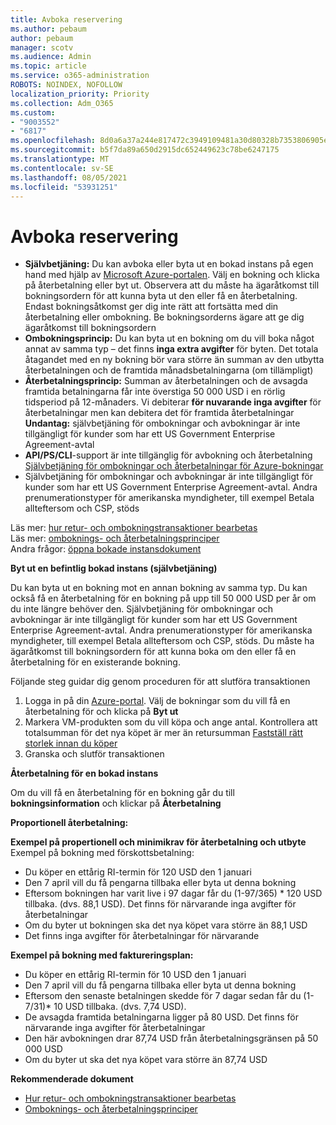 ```yaml
---
title: Avboka reservering
ms.author: pebaum
author: pebaum
manager: scotv
ms.audience: Admin
ms.topic: article
ms.service: o365-administration
ROBOTS: NOINDEX, NOFOLLOW
localization_priority: Priority
ms.collection: Adm_O365
ms.custom:
- "9003552"
- "6817"
ms.openlocfilehash: 8d0a6a37a244e817472c3949109481a30d80328b7353806905e05c547e196ea0
ms.sourcegitcommit: b5f7da89a650d2915dc652449623c78be6247175
ms.translationtype: MT
ms.contentlocale: sv-SE
ms.lasthandoff: 08/05/2021
ms.locfileid: "53931251"
---
```

# <a name="cancelling-reservation"></a>Avboka reservering

- **Självbetjäning:** Du kan avboka eller byta ut en bokad instans på egen hand med hjälp av [Microsoft Azure-portalen](https://portal.azure.com/#blade/Microsoft_Azure_Reservations/ReservationsBrowseBlade). Välj en bokning och klicka på återbetalning eller byt ut. Observera att du måste ha ägaråtkomst till bokningsordern för att kunna byta ut den eller få en återbetalning. Endast bokningsåtkomst ger dig inte rätt att fortsätta med din återbetalning eller ombokning. Be bokningsorderns ägare att ge dig ägaråtkomst till bokningsordern
- **Ombokningsprincip:** Du kan byta ut en bokning om du vill boka något annat av samma typ – det finns **inga extra avgifter** för byten. Det totala åtagandet med en ny bokning bör vara större än summan av den utbytta återbetalningen och de framtida månadsbetalningarna (om tillämpligt)
- **Återbetalningsprincip:** Summan av återbetalningen och de avsagda framtida betalningarna får inte överstiga 50 000 USD i en rörlig tidsperiod på 12-månaders. Vi debiterar **för nuvarande inga avgifter** för återbetalningar men kan debitera det för framtida återbetalningar  
    **Undantag:** självbetjäning för ombokningar och avbokningar är inte tillgängligt för kunder som har ett US Government Enterprise Agreement-avtal
- **API/PS/CLI**-support är inte tillgänglig för avbokning och återbetalning [Självbetjäning för ombokningar och återbetalningar för Azure-bokningar](https://docs.microsoft.com/azure/cost-management-billing/reservations/exchange-and-refund-azure-reservations?WT.mc_id=Portal-Microsoft_Azure_Support)
- Självbetjäning för ombokningar och avbokningar är inte tillgängligt för kunder som har ett US Government Enterprise Agreement-avtal. Andra prenumerationstyper för amerikanska myndigheter, till exempel Betala allteftersom och CSP, stöds

Läs mer: [hur retur- och ombokningstransaktioner bearbetas](https://docs.microsoft.com/azure/billing/billing-azure-reservations-self-service-exchange-and-refund?WT.mc_id=Portal-Microsoft_Azure_Support#how-return-and-exchange-transactions-are-processed)  
Läs mer: [omboknings- och återbetalningsprinciper](https://docs.microsoft.com/azure/billing/billing-azure-reservations-self-service-exchange-and-refund?WT.mc_id=Portal-Microsoft_Azure_Support#exchange-policies)  
Andra frågor: [öppna bokade instansdokument](https://docs.microsoft.com/azure/billing/billing-save-compute-costs-reservations?WT.mc_id=Portal-Microsoft_Azure_Support)

**Byt ut en befintlig bokad instans (självbetjäning)**

Du kan byta ut en bokning mot en annan bokning av samma typ. Du kan också få en återbetalning för en bokning på upp till 50 000 USD per år om du inte längre behöver den. Självbetjäning för ombokningar och avbokningar är inte tillgängligt för kunder som har ett US Government Enterprise Agreement-avtal. Andra prenumerationstyper för amerikanska myndigheter, till exempel Betala allteftersom och CSP, stöds. Du måste ha ägaråtkomst till bokningsordern för att kunna boka om den eller få en återbetalning för en existerande bokning.

Följande steg guidar dig genom proceduren för att slutföra transaktionen

1. Logga in på din [Azure-portal](https://portal.azure.com/#blade/Microsoft_Azure_Reservations/ReservationsBrowseBlade). Välj de bokningar som du vill få en återbetalning för och klicka på **Byt ut**
2. Markera VM-produkten som du vill köpa och ange antal. Kontrollera att totalsumman för det nya köpet är mer än retursumman [Fastställ rätt storlek innan du köper](https://docs.microsoft.com/azure/virtual-machines/windows/prepay-reserved-vm-instances?WT.mc_id=Portal-Microsoft_Azure_Support#determine-the-right-vm-size-before-you-buy)
3. Granska och slutför transaktionen

**Återbetalning för en bokad instans**

Om du vill få en återbetalning för en bokning går du till **bokningsinformation** och klickar på **Återbetalning**

**Proportionell återbetalning:**

**Exempel på propertionell och minimikrav för återbetalning och utbyte**  
Exempel på bokning med förskottsbetalning:

- Du köper en ettårig RI-termin för 120 USD den 1 januari
- Den 7 april vill du få pengarna tillbaka eller byta ut denna bokning
- Eftersom bokningen har varit live i 97 dagar får du (1-97/365) * 120 USD tillbaka. (dvs. 88,1 USD). Det finns för närvarande inga avgifter för återbetalningar
- Om du byter ut bokningen ska det nya köpet vara större än 88,1 USD
- Det finns inga avgifter för återbetalningar för närvarande

**Exempel på bokning med faktureringsplan:**

- Du köper en ettårig RI-termin för 10 USD den 1 januari
- Den 7 april vill du få pengarna tillbaka eller byta ut denna bokning
- Eftersom den senaste betalningen skedde för 7 dagar sedan får du (1-7/31)* 10 USD tillbaka. (dvs. 7,74 USD).
- De avsagda framtida betalningarna ligger på 80 USD. Det finns för närvarande inga avgifter för återbetalningar
- Den här avbokningen drar 87,74 USD från återbetalningsgränsen på 50 000 USD
- Om du byter ut ska det nya köpet vara större än 87,74 USD

**Rekommenderade dokument**

- [Hur retur- och ombokningstransaktioner bearbetas](https://docs.microsoft.com/azure/billing/billing-azure-reservations-self-service-exchange-and-refund?WT.mc_id=Portal-Microsoft_Azure_Support#how-return-and-exchange-transactions-are-processed)
- [Omboknings- och återbetalningsprinciper](https://docs.microsoft.com/azure/billing/billing-azure-reservations-self-service-exchange-and-refund?WT.mc_id=Portal-Microsoft_Azure_Support#exchange-policies)